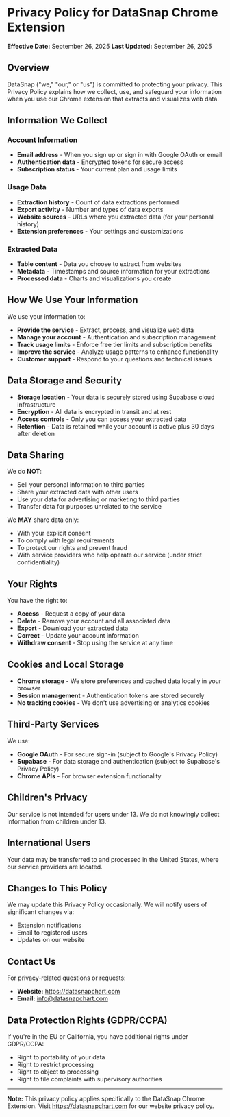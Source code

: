 # Privacy Policy for DataSnap Chrome Extension

**Effective Date:** September 26, 2025
**Last Updated:** September 26, 2025

## Overview

DataSnap ("we," "our," or "us") is committed to protecting your privacy. This Privacy Policy explains how we collect, use, and safeguard your information when you use our Chrome extension that extracts and visualizes web data.

## Information We Collect

### Account Information
- **Email address** - When you sign up or sign in with Google OAuth or email
- **Authentication data** - Encrypted tokens for secure access
- **Subscription status** - Your current plan and usage limits

### Usage Data
- **Extraction history** - Count of data extractions performed
- **Export activity** - Number and types of data exports
- **Website sources** - URLs where you extracted data (for your personal history)
- **Extension preferences** - Your settings and customizations

### Extracted Data
- **Table content** - Data you choose to extract from websites
- **Metadata** - Timestamps and source information for your extractions
- **Processed data** - Charts and visualizations you create

## How We Use Your Information

We use your information to:
- **Provide the service** - Extract, process, and visualize web data
- **Manage your account** - Authentication and subscription management
- **Track usage limits** - Enforce free tier limits and subscription benefits
- **Improve the service** - Analyze usage patterns to enhance functionality
- **Customer support** - Respond to your questions and technical issues

## Data Storage and Security

- **Storage location** - Your data is securely stored using Supabase cloud infrastructure
- **Encryption** - All data is encrypted in transit and at rest
- **Access controls** - Only you can access your extracted data
- **Retention** - Data is retained while your account is active plus 30 days after deletion

## Data Sharing

We do **NOT**:
- Sell your personal information to third parties
- Share your extracted data with other users
- Use your data for advertising or marketing to third parties
- Transfer data for purposes unrelated to the service

We **MAY** share data only:
- With your explicit consent
- To comply with legal requirements
- To protect our rights and prevent fraud
- With service providers who help operate our service (under strict confidentiality)

## Your Rights

You have the right to:
- **Access** - Request a copy of your data
- **Delete** - Remove your account and all associated data
- **Export** - Download your extracted data
- **Correct** - Update your account information
- **Withdraw consent** - Stop using the service at any time

## Cookies and Local Storage

- **Chrome storage** - We store preferences and cached data locally in your browser
- **Session management** - Authentication tokens are stored securely
- **No tracking cookies** - We don't use advertising or analytics cookies

## Third-Party Services

We use:
- **Google OAuth** - For secure sign-in (subject to Google's Privacy Policy)
- **Supabase** - For data storage and authentication (subject to Supabase's Privacy Policy)
- **Chrome APIs** - For browser extension functionality

## Children's Privacy

Our service is not intended for users under 13. We do not knowingly collect information from children under 13.

## International Users

Your data may be transferred to and processed in the United States, where our service providers are located.

## Changes to This Policy

We may update this Privacy Policy occasionally. We will notify users of significant changes via:
- Extension notifications
- Email to registered users
- Updates on our website

## Contact Us

For privacy-related questions or requests:
- **Website:** https://datasnapchart.com
- **Email:** info@datasnapchart.com

## Data Protection Rights (GDPR/CCPA)

If you're in the EU or California, you have additional rights under GDPR/CCPA:
- Right to portability of your data
- Right to restrict processing
- Right to object to processing
- Right to file complaints with supervisory authorities

---

**Note:** This privacy policy applies specifically to the DataSnap Chrome Extension. Visit https://datasnapchart.com for our website privacy policy.